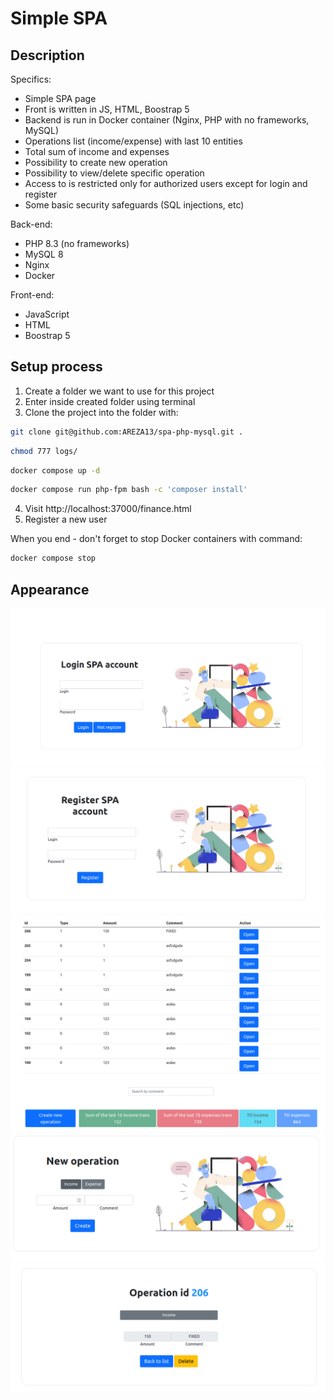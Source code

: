 # Simple SPA
## Description

Specifics:
- Simple SPA page
- Front is written in JS, HTML, Boostrap 5
- Backend is run in Docker container (Nginx, PHP with no frameworks, MySQL)
- Operations list (income/expense) with last 10 entities
- Total sum of income and expenses
- Possibility to create new operation
- Possibility to view/delete specific operation
- Access to is restricted only for authorized users except for login and register
- Some basic security safeguards (SQL injections, etc)

Back-end:
- PHP 8.3 (no frameworks)
- MySQL 8
- Nginx
- Docker

Front-end:
- JavaScript
- HTML
- Boostrap 5
## Setup process
1. Create a folder we want to use for this project
2. Enter inside created folder using terminal
3. Clone the project into the folder with:
```bash
git clone git@github.com:AREZA13/spa-php-mysql.git .
```
```bash
chmod 777 logs/
```
```bash
docker compose up -d
```
```bash
docker compose run php-fpm bash -c 'composer install'
```
4. Visit http://localhost:37000/finance.html
5. Register a new user

When you end - don't forget to stop Docker containers with command:

```bash
docker compose stop
```
## Appearance

![login](docs/login.png)
![register](docs/register.png)
![list](docs/list.png)
![new_form](docs/newform.png)
![single](docs/single.png)